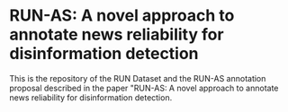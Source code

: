 # RUN-AS: A novel approach to annotate news reliability for disinformation detection

This is the repository of the RUN Dataset and the RUN-AS annotation proposal described in the paper "RUN-AS: A novel approach to annotate news reliability for disinformation detection.
